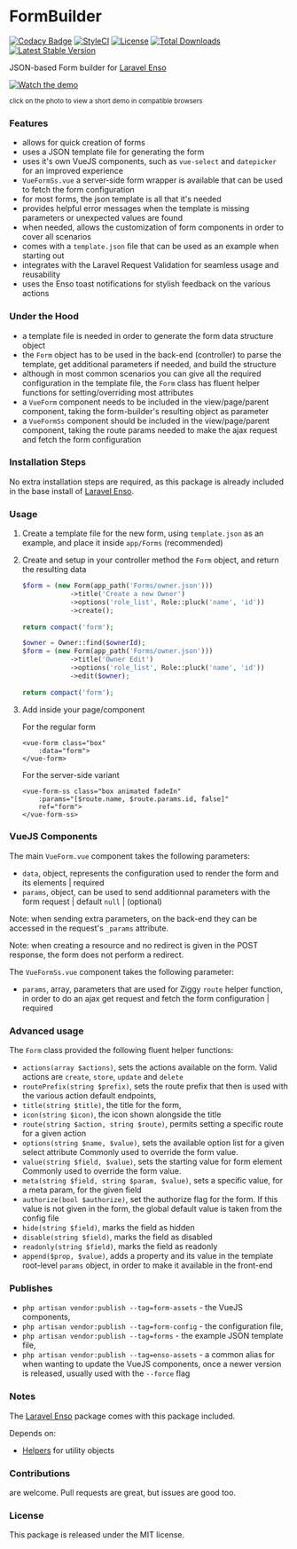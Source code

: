 <!--h-->
# FormBuilder

[![Codacy Badge](https://api.codacy.com/project/badge/Grade/a3cf79a9ca584f08b3be0246cb488788)](https://www.codacy.com/app/laravel-enso/FormBuilder?utm_source=github.com&amp;utm_medium=referral&amp;utm_content=laravel-enso/FormBuilder&amp;utm_campaign=Badge_Grade)
[![StyleCI](https://styleci.io/repos/99695155/shield?branch=master)](https://styleci.io/repos/99695155)
[![License](https://poser.pugx.org/laravel-enso/formbuilder/license)](https://packagist.org/packages/laravel-enso/formbuilder)
[![Total Downloads](https://poser.pugx.org/laravel-enso/formbuilder/downloads)](https://packagist.org/packages/laravel-enso/formbuilder)
[![Latest Stable Version](https://poser.pugx.org/laravel-enso/formbuilder/version)](https://packagist.org/packages/laravel-enso/formbuilder)
<!--/h-->

JSON-based Form builder for [Laravel Enso](https://github.com/laravel-enso/Enso)

[![Watch the demo](https://laravel-enso.github.io/formbuilder/screenshots/bulma_109_thumb.png)](https://laravel-enso.github.io/formbuilder/videos/bulma_demo_01.webm)

<sup>click on the photo to view a short demo in compatible browsers</sup>

### Features
- allows for quick creation of forms
- uses a JSON template file for generating the form
- uses it's own VueJS components, such as `vue-select` and `datepicker` for an improved experience
- `VueFormSs.vue` a server-side form wrapper is available that can be used to fetch the form configuration 
- for most forms, the json template is all that it's needed
- provides helpful error messages when the template is missing parameters or unexpected values are found
- when needed, allows the customization of form components in order to cover all scenarios
- comes with a `template.json` file that can be used as an example when starting out
- integrates with the Laravel Request Validation for seamless usage and reusability
- uses the Enso toast notifications for stylish feedback on the various actions

### Under the Hood
- a template file is needed in order to generate the form data structure object
- the `Form` object has to be used in the back-end (controller) to parse the template, get additional parameters if needed, and build the structure
- although in most common scenarios you can give all the required configuration in the template file, 
the `Form` class has fluent helper functions for setting/overriding most attributes
- a `VueForm` component needs to be included in the view/page/parent component, taking the form-builder's resulting object as parameter
- a `VueFormSs` component should be included in the view/page/parent component, taking the route params needed to 
make the ajax request and fetch the form configuration

### Installation Steps

No extra installation steps are required, as this package is already included in the base install of [Laravel Enso](https://github.com/laravel-enso/Enso).

### Usage

1. Create a template file for the new form, using `template.json` as an example, and place it inside `app/Forms` (recommended)
2. Create and setup in your controller method the `Form` object, and return the resulting data

    ````php
    $form = (new Form(app_path('Forms/owner.json')))
                ->title('Create a new Owner')
                ->options('role_list', Role::pluck('name', 'id'))
                ->create(); 
                
    return compact('form');
    ````
    
    ````php
    $owner = Owner::find($ownerId);
    $form = (new Form(app_path('Forms/owner.json')))
                ->title('Owner Edit')
                ->options('role_list', Role::pluck('name', 'id'))
                ->edit($owner); 
                
    return compact('form');
    ````  

3. Add inside your page/component

    For the regular form
    ````
    <vue-form class="box"
        :data="form">
    </vue-form>
    ````
    
    For the server-side variant
    ```
    <vue-form-ss class="box animated fadeIn"
        :params="[$route.name, $route.params.id, false]"        
        ref="form">
    </vue-form-ss>
    ```

### VueJS Components
The main `VueForm.vue` component takes the following parameters:
- `data`, object, represents the configuration used to render the form and its elements | required
- `params`, object, can be used to send additionnal parameters with the form request | default `null` | (optional)

Note: when sending extra parameters, on the back-end they can be accessed in the request's `_params` attribute.  

Note: when creating a resource and no redirect is given in the POST response, the form does not perform a redirect.

The `VueFormSs.vue` component takes the following parameter:
- `params`, array, parameters that are used for Ziggy `route` helper function, in order to do an ajax get request 
and fetch the form configuration | required 

### Advanced usage
The `Form` class provided the following fluent helper functions:
- `actions(array $actions)`, sets the actions available on the form. 
Valid actions are `create`, `store`, `update` and `delete` 
- `routePrefix(string $prefix)`, sets the route prefix that then is used with the various action default endpoints,
- `title(string $title)`, the title for the form,
- `icon(string $icon)`, the icon shown alongside the title
- `route(string $action, string $route)`, permits setting a specific route for a given action
- `options(string $name, $value)`, sets the available option list for a given select attribute
Commonly used to override the form value.
- `value(string $field, $value)`, sets the starting value for form element
Commonly used to override the form value.
- `meta(string $field, string $param, $value)`, sets a specific value, for a meta param, for the given field
- `authorize(bool $authorize)`, set the authorize flag for the form.
If this value is not given in the form, the global default value is taken from the config file 
- `hide(string $field)`, marks the field as hidden
- `disable(string $field)`, marks the field as disabled
- `readonly(string $field)`, marks the field as readonly
- `append($prop, $value)`, adds a property and its value in the template root-level `params` object, 
in order to make it available in the front-end  

### Publishes

- `php artisan vendor:publish --tag=form-assets` - the VueJS components,
- `php artisan vendor:publish --tag=form-config` - the configuration file,
- `php artisan vendor:publish --tag=forms` - the example JSON template file,
- `php artisan vendor:publish --tag=enso-assets` - a common alias for when wanting to update the VueJS components,
once a newer version is released, usually used with the `--force` flag

### Notes

The [Laravel Enso](https://github.com/laravel-enso/Enso) package comes with this package included.

Depends on:
- [Helpers](https://github.com/laravel-enso/VueComponents) for utility objects


<!--h-->
### Contributions

are welcome. Pull requests are great, but issues are good too.

### License

This package is released under the MIT license.
<!--/h-->